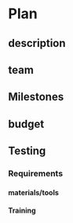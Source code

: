 # Plan
## description

## team

## Milestones

## budget

## Testing
### Requirements

#### materials/tools 

#### Training 

